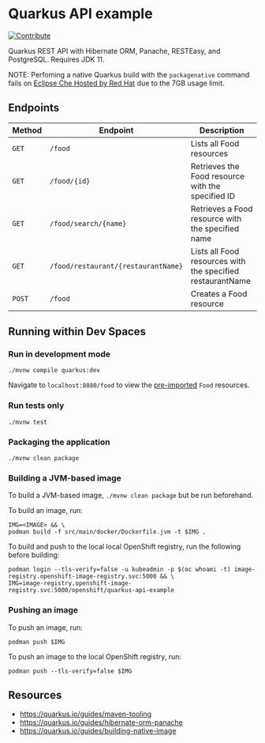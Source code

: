 # Quarkus API example
[![Contribute](https://www.eclipse.org/che/contribute.svg)](https://devspaces.apps.sandbox-m2.ll9k.p1.openshiftapps.com#https://github.com/tqoliver/quarkus-api-example.git)


Quarkus REST API with Hibernate ORM, Panache, RESTEasy, and PostgreSQL. Requires JDK 11.

NOTE: Perfoming a native Quarkus build with the `packagenative` command fails on [Eclipse Che Hosted by Red Hat](https://www.eclipse.org/che/docs/che-7/hosted-che/hosted-che) due to the 7GB usage limit.

## Endpoints
| Method | Endpoint                            | Description                                                |
|--------|-------------------------------------|------------------------------------------------------------|
| `GET`  | `/food`                             | Lists all Food resources                                   |
| `GET`  | `/food/{id}`                        | Retrieves the Food resource with the specified ID          |
| `GET`  | `/food/search/{name}`               | Retrieves a Food resource with the specified name          |
| `GET`  | `/food/restaurant/{restaurantName}` | Lists all Food resources with the specified restaurantName |
| `POST` | `/food`                             | Creates a Food resource                                    |

## Running within Dev Spaces

### Run in development mode
```
./mvnw compile quarkus:dev
```
Navigate to `localhost:8080/food` to view the [pre-imported](https://github.com/che-incubator/quarkus-api-example/blob/main/src/main/resources/import.sql) `Food` resources.


### Run tests only
```
./mvnw test
```

### Packaging the application
```
./mvnw clean package
```

### Building a JVM-based image

To build a JVM-based image, `./mvnw clean package` but be run beforehand.

To build an image, run:
```
IMG=<IMAGE> && \
podman build -f src/main/docker/Dockerfile.jvm -t $IMG .
```

To build and push to the local local OpenShift registry, run the following before building:
```
podman login --tls-verify=false -u kubeadmin -p $(oc whoami -t) image-registry.openshift-image-registry.svc:5000 && \
IMG=image-registry.openshift-image-registry.svc:5000/openshift/quarkus-api-example
```

### Pushing an image
To push an image, run:
```
podman push $IMG
```

To push an image to the local OpenShift registry, run:
```
podman push --tls-verify=false $IMG
```

## Resources
* https://quarkus.io/guides/maven-tooling
* https://quarkus.io/guides/hibernate-orm-panache
* https://quarkus.io/guides/building-native-image
